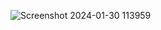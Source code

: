 ![Screenshot 2024-01-30 113959](https://github.com/Chesaaa/ViewsGroupAndroid/assets/128122954/8cf4615d-1fad-4b16-a3c2-dcb3d89f6ae7)

